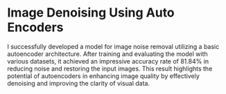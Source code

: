# Image Denoising Using Auto Encoders
I successfully developed a model for image noise removal utilizing a basic autoencoder architecture. After training and evaluating the model with various datasets, it achieved an impressive accuracy rate of 81.84% in reducing noise and restoring the input images. This result highlights the potential of autoencoders in enhancing image quality by effectively denoising and improving the clarity of visual data.
